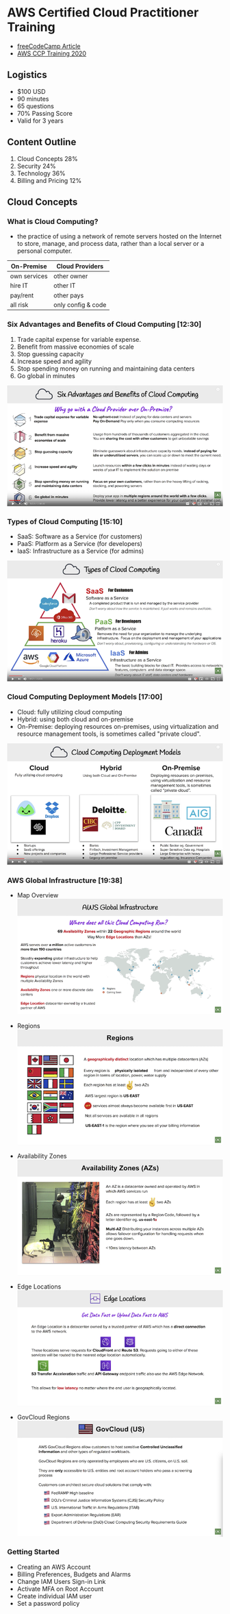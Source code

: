 # AWS Certified Cloud Practitioner Training
- [freeCodeCamp Article](https://www.freecodecamp.org/news/aws-certified-cloud-practitioner-training-2019-free-video-course/)
- [AWS CCP Training 2020](https://www.youtube.com/watch?v=3hLmDS179YE&feature=emb_logo)

## Logistics
- $100 USD
- 90 minutes
- 65 questions
- 70% Passing Score
- Valid for 3 years

## Content Outline
1. Cloud Concepts 28%
2. Security 24%
3. Technology 36%
4. Billing and Pricing 12%

## Cloud Concepts

### What is Cloud Computing?
- the practice of using a network of remote servers hosted on the Internet to store, manage, and process data, rather than a local server or a personal computer.

| On-Premise    | Cloud Providers    |
|---------------|--------------------|
| own services  | other owner        |
| hire IT       |    other IT        |  
| pay/rent      | other pays         |
| all risk      | only config & code  |

### Six Advantages and Benefits of Cloud Computing [12:30]
1. Trade capital expense for variable expense.
2. Benefit from massive economies of scale
3. Stop guessing capacity
4. Increase speed and agility
5. Stop spending money on running and maintaining data centers
6. Go global in minutes

![sixpros](/images/sixpros.png)

### Types of Cloud Computing [15:10]
- SaaS: Software as a Service (for customers)
- PaaS: Platform as a Service (for developers)
- IaaS: Infrastructure as a Service (for admins)

![types of cloud computing](/images/tcc.png)

### Cloud Computing Deployment Models [17:00]
- Cloud: fully utilizing cloud computing
- Hybrid: using both cloud and on-premise
- On-Premise: deploying resources on-premises, using virtualization and resource management tools, is sometimes called "private cloud".

![deployment models](/images/ccdm.png)

### AWS Global Infrastructure [19:38]
- Map Overview
![global-infrastructure](/images/global-infrastructure.png)

- Regions
![regions](/images/regions.png)

- Availability Zones
![availability-zones](/images/az.png)


- Edge Locations
![edge locations](/images/edge-locations.png)


- GovCloud Regions
![GovCloud](/images/govcloud.png)

### Getting Started
- Creating an AWS Account
- Billing Preferences, Budgets and Alarms
- Change IAM Users Sign-in Link
- Activate MFA on Root Account
- Create individual IAM user
- Set a password policy
